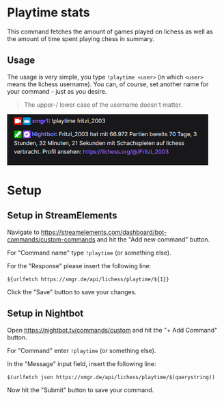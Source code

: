 # Playtime stats

This command fetches the amount of games played on lichess as well as the amount 
of time spent playing chess in summary.

## Usage

The usage is very simple, you type `!playtime <user>` (in which `<user>` means the lichess username).
You can, of course, set another name for your command - just as you desire.

> The upper-/ lower case of the username doesn't matter.

![img.png](../images/playtime-fritzi.png)

# Setup

## Setup in StreamElements

Navigate to https://streamelements.com/dashboard/bot-commands/custom-commands and hit the "Add new command" button.

For "Command name" type `!playtime` (or something else).

For the "Response" please insert the following line:

```
${urlfetch https://xmgr.de/api/lichess/playtime/${1}}
```

Click the "Save" button to save your changes.

## Setup in Nightbot

Open https://nightbot.tv/commands/custom and hit the "+ Add Command" button.

For "Command" enter `!playtime` (or something else).

In the "Message" input field, insert the following line:

```
$(urlfetch json https://xmgr.de/api/lichess/playtime/$(querystring))
```

Now hit the "Submit" button to save your command.
